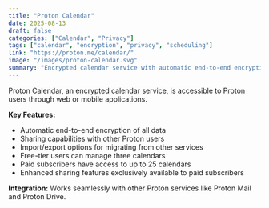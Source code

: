 ```yaml
---
title: "Proton Calendar"
date: 2025-08-13
draft: false
categories: ["Calendar", "Privacy"]
tags: ["calendar", "encryption", "privacy", "scheduling"]
link: "https://proton.me/calendar/"
image: "/images/proton-calendar.svg"
summary: "Encrypted calendar service with automatic end-to-end encryption of all data."
---
```


Proton Calendar, an encrypted calendar service, is accessible to Proton users through web or mobile applications.

**Key Features:**

- Automatic end-to-end encryption of all data
- Sharing capabilities with other Proton users
- Import/export options for migrating from other services
- Free-tier users can manage three calendars
- Paid subscribers have access to up to 25 calendars
- Enhanced sharing features exclusively available to paid subscribers

**Integration:** Works seamlessly with other Proton services like Proton Mail and Proton Drive.

